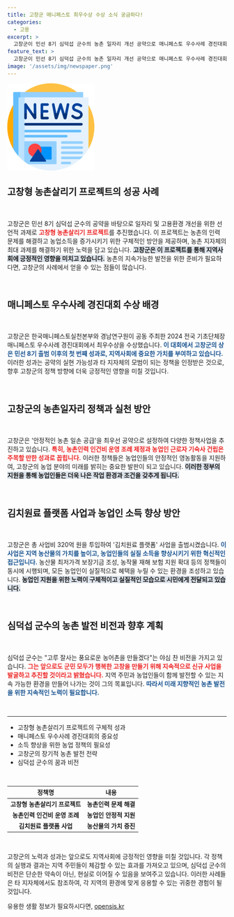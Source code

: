 ```yaml
---
title: 고창군 매니페스토 최우수상 수상 소식 궁금하다!
categories:
  - 고용
excerpt: >
  고창군이 민선 8기 심덕섭 군수의 농촌 일자리 개선 공약으로 매니페스토 우수사례 경진대회에서 최우수상을 수상했다. ‘고창형 농촌살리기 프로젝트’는 농촌인력 문제 해결과 농업소득 증대를 위한 혁신적 방안을 제시하며 큰 주목을 받고 있다.
feature_text: >
  고창군이 민선 8기 심덕섭 군수의 농촌 일자리 개선 공약으로 매니페스토 우수사례 경진대회에서 최우수상을 수상했다. ‘고창형 농촌살리기 프로젝트’는 농촌인력 문제 해결과 농업소득 증대를 위한 혁신적 방안을 제시하며 큰 주목을 받고 있다.
image: '/assets/img/newspaper.png'
---
```


<p><img src="/assets/img/newspaper.png" alt="kimp 속보" /></p>

<h2 data-ke-size="size26">고창형 농촌살리기 프로젝트의 성공 사례</h2>

<p data-ke-size="size16">&nbsp;</p> 

<p>고창군은 민선 8기 심덕섭 군수의 공약을 바탕으로 일자리 및 고용환경 개선을 위한 선언적 과제로 <b><span style="color: #ee2323;">고창형 농촌살리기 프로젝트</span></b>를 추진했습니다. 이 프로젝트는 농촌의 인력 문제를 해결하고 농업소득을 증가시키기 위한 구체적인 방안을 제공하며, 농촌 지자체의 최대 과제를 해결하기 위한 노력을 담고 있습니다. <b><span style="background-color: #21538527;">고창군은 이 프로젝트를 통해 지역사회에 긍정적인 영향을 미치고 있습니다.</span></b> 농촌의 지속가능한 발전을 위한 준비가 필요하다면, 고창군의 사례에서 얻을 수 있는 점들이 많습니다.</p>

<p data-ke-size="size16">&nbsp;</p>

<h2 data-ke-size="size26">매니페스토 우수사례 경진대회 수상 배경</h2>

<p data-ke-size="size16">&nbsp;</p>

<p>고창군은 한국매니페스토실천본부와 경남연구원이 공동 주최한 2024 전국 기초단체장 매니페스토 우수사례 경진대회에서 최우수상을 수상했습니다. <b><span style="color: #1a5490;">이 대회에서 고창군의 상은 민선 8기 출범 이후의 첫 번째 성과로, 지역사회에 중요한 가치를 부여하고 있습니다.</span></b> 이러한 성과는 공약의 실현 가능성과 타 지자체의 모범이 되는 정책을 인정받은 것으로, 향후 고창군의 정책 방향에 더욱 긍정적인 영향을 미칠 것입니다.</p>

<p data-ke-size="size16">&nbsp;</p>

<h2 data-ke-size="size26">고창군의 농촌일자리 정책과 실천 방안</h2>

<p data-ke-size="size16">&nbsp;</p>

<p>고창군은 '안정적인 농촌 일손 공급'을 최우선 공약으로 설정하여 다양한 정책사업을 추진하고 있습니다. <b><span style="color: #ee2323;">특히, 농촌인력 인건비 운영 조례 제정과 농업인 근로자 기숙사 건립은 주목할 만한 성과로 꼽힙니다.</span></b> 이러한 정책들은 농업인들의 안정적인 영농활동을 지원하여, 고창군의 농업 분야의 미래를 밝히는 중요한 발판이 되고 있습니다. <b><span style="background-color: #21538527;">이러한 정부의 지원을 통해 농업인들은 더욱 나은 작업 환경과 조건을 갖추게 됩니다.</span></b></p>

<p data-ke-size="size16">&nbsp;</p>

<h2 data-ke-size="size26">김치원료 플랫폼 사업과 농업인 소득 향상 방안</h2>

<p data-ke-size="size16">&nbsp;</p>

<p>고창군은 총 사업비 320억 원을 투입하여 '김치원료 플랫폼' 사업을 출범시켰습니다. <b><span style="color: #1a5490;">이 사업은 지역 농산물의 가치를 높이고, 농업인들의 실질 소득을 향상시키기 위한 혁신적인 접근입니다.</span></b> 농산물 최저가격 보장기금 조성, 농작물 재해 보험 지원 확대 등의 정책들이 동시에 시행되며, 모든 농업인이 실질적으로 혜택을 누릴 수 있는 환경을 조성하고 있습니다. <b><span style="background-color: #21538527;">농업인 지원을 위한 노력이 구체적이고 실질적인 모습으로 시민에게 전달되고 있습니다.</span></b></p>

<p data-ke-size="size16">&nbsp;</p>

<h2 data-ke-size="size26">심덕섭 군수의 농촌 발전 비전과 향후 계획</h2>

<p data-ke-size="size16">&nbsp;</p>

<p>심덕섭 군수는 "고루 잘사는 풍요로운 농어촌을 만들겠다"는 야심 찬 비전을 가지고 있습니다. <b><span style="color: #ee2323;">그는 앞으로도 군민 모두가 행복한 고창을 만들기 위해 지속적으로 신규 사업을 발굴하고 추진할 것이라고 밝혔습니다.</span></b> 지역 주민과 농업인들이 함께 발전할 수 있는 지속 가능한 환경을 만들어 나가는 것이 그의 목표입니다. <b><span style="color: #1a5490;">따라서 미래 지향적인 농촌 발전을 위한 지속적인 노력이 필요합니다.</span></b></p>

<p data-ke-size="size16">&nbsp;</p>

<hr>

<ul>
  <li>고창형 농촌살리기 프로젝트의 구체적 성과</li>
  <li>매니페스토 우수사례 경진대회의 중요성</li>
  <li>소득 향상을 위한 농업 정책의 필요성</li>
  <li>고창군의 장기적 농촌 발전 전략</li>
  <li>심덕섭 군수의 꿈과 비전</li>
</ul>

<p data-ke-size="size16">&nbsp;</p>

<table style="width: 100%;">
    <thead>
        <tr>
            <th style="text-align: center;">정책명</th>
            <th style="text-align: center;">내용</th>
        </tr>
    </thead>
    <tbody>
        <tr>
            <td style="text-align: center; height: 17px;"><b>고창형 농촌살리기 프로젝트</b></td>
            <td style="text-align: center; height: 17px;"><b>농촌인력 문제 해결</b></td>
        </tr>
        <tr>
            <td style="text-align: center; height: 17px;"><b>농촌인력 인건비 운영 조례</b></td>
            <td style="text-align: center; height: 17px;"><b>농업인 안정적 지원</b></td>
        </tr>
        <tr>
            <td style="text-align: center; height: 17px;"><b>김치원료 플랫폼 사업</b></td>
            <td style="text-align: center; height: 17px;"><b>농산물의 가치 증진</b></td>
        </tr>
    </tbody>
</table>

<p data-ke-size="size16">&nbsp;</p> 

<p>고창군의 노력과 성과는 앞으로도 지역사회에 긍정적인 영향을 미칠 것입니다. 각 정책의 실행과 결과는 지역 주민들이 체감할 수 있는 효과를 가져오고 있으며, 심덕섭 군수의 비전은 단순한 약속이 아닌, 현실로 이어질 수 있음을 보여주고 있습니다. 이러한 사례들은 타 지자체에서도 참조하여, 각 지역의 환경에 맞게 응용할 수 있는 귀중한 경험이 될 것입니다.</p>
유용한 생활 정보가 필요하시다면, <a href="https://opensis.kr" rel="dofollow">opensis.kr</a>


